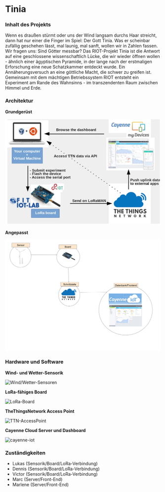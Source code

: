 # Tinia

### Inhalt des Projekts
Wenn es draußen stürmt oder uns der Wind langsam durchs Haar streicht, dann hat nur einer die Finger im Spiel: Der Gott Tinia. Was er scheinbar zufällig geschehen lässt, mal launig, mal sanft, wollen wir in Zahlen fassen. Wir fragen uns: Sind Götter messbar? Das RIOT-Projekt Tinia ist die Antwort auf eine geschlossene wissenschaftlich Lücke, die wir wieder öffnen wollen - ähnlich einer ägyptischen Pyramide, in der lange nach der erstmaligen Erforschung eine neue Schatzkammer entdeckt wurde. Ein Annäherungsversuch an eine göttliche Macht, die schwer zu greifen ist. Gemeinsam mit dem mächtigen Betriebssystem RIOT entsteht ein Experiment am Rande des Wahnsinns - im transzendenten Raum zwischen Himmel und Erde.

### Architektur

**Grundgerüst**

![sample-architecture](./img/lora-sample-architecture.png)

**Angepasst**

![tinia-architecture](./img/Tinia%20Struktur.png)

### Hardware und Software

**Wind- und Wetter-Sensorik**

![Wind/Wetter-Sensoren](https://upload.wikimedia.org/wikipedia/commons/9/96/Windrad_SWM.jpg)

**LoRa-fähiges Board**

![LoRa-Board](https://objenious.com/wp-content/uploads/2017/10/en.b-l072z-lrwan1.jpg)

**TheThingsNetwork Access Point**

![TTN-AccessPoint](https://ttnweb.azureedge.net/static/common/logo/ttn.3e781f47c572.svg)

**Cayenne Cloud Server und Dashboard**

![cayenne-iot](https://mydevices.com/wp-content/themes/mydevices/dist/images/cayenne_on_phone.png)

### Zuständigkeiten

- Lukas (Sensorik/Board/LoRa-Verbindung)
- Dennis (Sensorik/Board/LoRa-Verbindung)
- Victor (Sensorik/Board/LoRa-Verbindung)
- Marc (Server/Front-End)
- Marlene (Server/Front-End)

